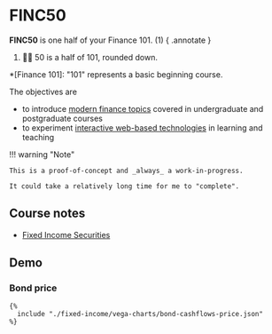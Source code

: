 # FINC50

**FINC50** is one half of your Finance 101. (1)
{ .annotate }

1. 🙋‍♂️ 50 is a half of 101, rounded down.

*[Finance 101]: "101" represents a basic beginning course.

The objectives are

- to introduce [modern finance topics](#course-notes) covered in undergraduate and postgraduate courses
- to experiment [interactive web-based technologies](#demo) in learning and teaching

!!! warning "Note"

    This is a proof-of-concept and _always_ a work-in-progress.

    It could take a relatively long time for me to "complete".

## Course notes

- [Fixed Income Securities](./fixed-income/)

## Demo

### Bond price

```vegalite
{%
  include "./fixed-income/vega-charts/bond-cashflows-price.json"
%}
```
